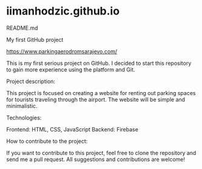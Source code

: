 # iimanhodzic.github.io
README.md

My first GitHub project

https://www.parkingaerodromsarajevo.com/

This is my first serious project on GitHub. I decided to start this repository to gain more experience using the platform and Git.

Project description:

This project is focused on creating a website for renting out parking spaces for tourists traveling through the airport. The website will be simple and minimalistic.

Technologies:

Frontend: HTML, CSS, JavaScript
Backend: Firebase

How to contribute to the project:

If you want to contribute to this project, feel free to clone the repository and send me a pull request. All suggestions and contributions are welcome!
